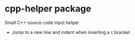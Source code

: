 # cpp-helper package

Small C++ source code input helper

* Jump to a new line and indent when inserting a ```{``` bracket
